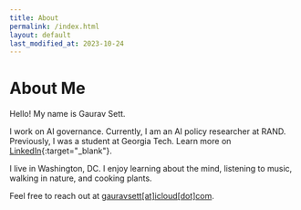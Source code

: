 ```yaml
---
title: About
permalink: /index.html
layout: default
last_modified_at: 2023-10-24
---
```


# About Me

Hello! My name is Gaurav Sett. 

I work on AI governance.
Currently, I am an AI policy researcher at RAND.
Previously, I was a student at Georgia Tech.
Learn more on [LinkedIn](https://www.linkedin.com/in/gauravsett/){:target="_blank"}.

I live in Washington, DC.
I enjoy learning about the mind, listening to music, walking in nature, and cooking plants. 

Feel free to reach out at <u>gauravsett[at]icloud[dot]com</u>.
